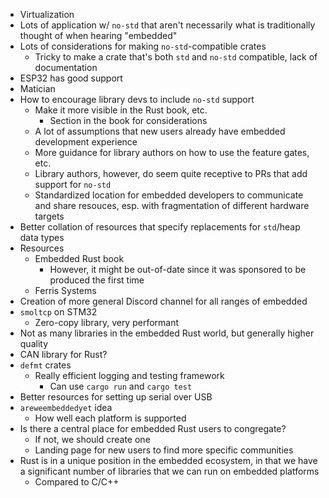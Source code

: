- Virtualization
- Lots of application w/ `no-std` that aren't necessarily what is traditionally thought of when hearing "embedded"
- Lots of considerations for making `no-std`-compatible crates
    - Tricky to make a crate that's both `std` and `no-std` compatible, lack of documentation
- ESP32 has good support
- Matician 
- How to encourage library devs to include `no-std` support
    - Make it more visible in the Rust book, etc. 
        - Section in the book for considerations
    - A lot of assumptions that new users already have embedded development experience
    - More guidance for library authors on how to use the feature gates, etc.
    - Library authors, however, do seem quite receptive to PRs that add support for `no-std`
    - Standardized location for embedded developers to communicate and share resouces, esp. with fragmentation of different hardware targets
- Better collation of resources that specify replacements for `std`/heap data types
- Resources
    - Embedded Rust book
        - However, it might be out-of-date since it was sponsored to be produced the first time
    - Ferris Systems
- Creation of more general Discord channel for all ranges of embedded
- `smoltcp` on STM32
    - Zero-copy library, very performant
- Not as many libraries in the embedded Rust world, but generally higher quality
- CAN library for Rust?
- `defmt` crates
    - Really efficient logging and testing framework
        - Can use `cargo run` and `cargo test`
- Better resources for setting up serial over USB
- `areweembeddedyet` idea
    - How well each platform is supported
- Is there a central place for embedded Rust users to congregate? 
    - If not, we should create one
    - Landing page for new users to find more specific communities
- Rust is in a unique position in the embedded ecosystem, in that we have a significant number of libraries that we can run on embedded platforms
    - Compared to C/C++